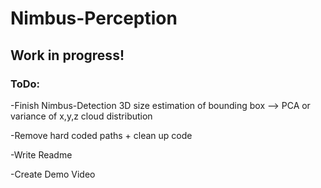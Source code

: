 # Nimbus-Perception

## Work in progress!

### ToDo:
-Finish Nimbus-Detection 3D size estimation of bounding box --> PCA or variance of x,y,z cloud distribution

-Remove hard coded paths + clean up code

-Write Readme

-Create Demo Video

